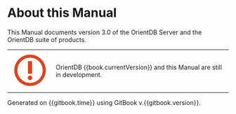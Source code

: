 # About this Manual

This Manual documents version 3.0 of the OrientDB Server and the OrientDB suite of products.

| | |
|----|-----|
|![](../images/warning.png)|OrientDB {{book.currentVersion}} and this Manual are still in development.|

Generated on {{gitbook.time}} using GitBook v.{{gitbook.version}}.
	